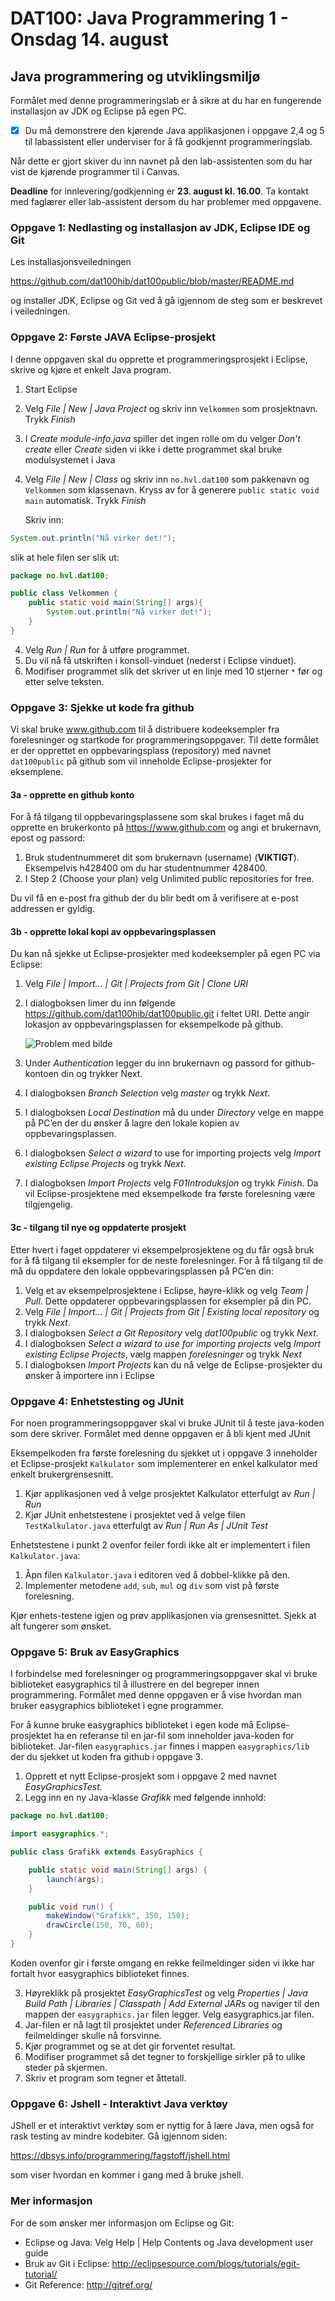 # DAT100: Java Programmering 1 - Onsdag 14. august

## Java programmering og utviklingsmiljø

Formålet med denne programmeringslab er å sikre at du har en fungerende installasjon av JDK og Eclipse på egen PC.

- [x] Du må demonstrere den kjørende Java applikasjonen i oppgave 2,4 og 5 til labassistent eller underviser for å få godkjennt programmeringslab.

Når dette er gjort skiver du inn navnet på den lab-assistenten som du har vist de kjørende programmer til i Canvas.

**Deadline** for innlevering/godkjenning er **23. august kl. 16.00**.
Ta kontakt med faglærer eller lab-assistent dersom du har problemer med oppgavene.

### Oppgave 1: Nedlasting og installasjon av JDK, Eclipse IDE og Git

Les installasjonsveiledningen

https://github.com/dat100hib/dat100public/blob/master/README.md

og installer JDK, Eclipse og Git ved å gå igjennom de steg som er beskrevet i veiledningen.

### Oppgave 2: Første JAVA Eclipse-prosjekt

I denne oppgaven skal du opprette et programmeringsprosjekt i Eclipse, skrive og kjøre et enkelt Java program.

1.	Start Eclipse
2.	Velg *File | New | Java Project* og skriv inn `Velkommen` som prosjektnavn. Trykk *Finish*
3. 	I *Create module-info.java* spiller det ingen rolle om du velger *Don't create* eller *Create* siden vi ikke i dette programmet skal bruke modulsystemet i Java
4.	Velg *File | New | Class* og skriv inn `no.hvl.dat100` som pakkenavn og `Velkommen` som klassenavn. Kryss av for å generere `public static void main` automatisk. Trykk *Finish*

    Skriv inn:

```java
System.out.println("Nå virker det!");
```

slik at hele filen ser slik ut:

```java
package no.hvl.dat100;

public class Velkommen {
    public static void main(String[] args){
    	System.out.println("Nå virker det!");
    }
}
```

4.	Velg *Run | Run* for å utføre programmet.
5.	Du vil nå få utskriften i konsoll-vinduet (nederst i Eclipse vinduet).
6.	Modifiser programmet slik det skriver ut en linje med 10 stjerner `*` før og etter selve teksten.

### Oppgave 3: Sjekke ut kode fra github

Vi skal bruke www.github.com til å distribuere kodeeksempler fra forelesninger og startkode for programmeringsoppgaver. Til dette formålet er der opprettet en oppbevaringsplass (repository) med navnet `dat100public` på github som vil inneholde Eclipse-prosjekter for eksemplene.

#### 3a - opprette en github konto

For å få tilgang til oppbevaringsplassene som skal brukes i faget må du opprette en brukerkonto på https://www.github.com og angi et brukernavn, epost og passord:

1. Bruk studentnummeret dit som brukernavn (username) (**VIKTIGT**). Eksempelvis h428400 om du har studentnummer 428400.
2. I Step 2 (Choose your plan) velg Unlimited public repositories for free.

Du vil få en e-post fra github der du blir bedt om å verifisere at e-post addressen er gyldig.

#### 3b - opprette lokal kopi av oppbevaringsplassen

Du kan nå sjekke ut Eclipse-prosjekter med kodeeksempler på egen PC via Eclipse:

1.	Velg *File | Import… | Git | Projects from Git | Clone URI*
2.	I dialogboksen limer du inn følgende https://github.com/dat100hib/dat100public.git i feltet URI. Dette angir lokasjon av oppbevaringsplassen for eksempelkode på github.

    ![Problem med bilde](assets/gitimport.png)

3.	Under *Authentication* legger du inn brukernavn og passord for github-kontoen din og trykker Next.
4.	I dialogboksen *Branch Selection* velg *master* og trykk *Next*.
5.	I dialogboksen *Local Destination* må du under *Directory* velge en mappe på PC’en der du ønsker å lagre den lokale kopien av oppbevaringsplassen.
6.	I dialogboksen *Select a wizard* to use for importing projects velg *Import existing Eclipse Projects* og trykk *Next*.
7.	I dialogboksen *Import Projects* velg *F01Introduksjon* og trykk *Finish*. Da vil Eclipse-prosjektene med eksempelkode fra første forelesning være tilgjengelig.

#### 3c - tilgang til nye og oppdaterte prosjekt

Etter hvert i faget oppdaterer vi eksempelprosjektene og du får også bruk for å få tilgang til eksempler for de neste forelesninger. For å få tilgang til de må du oppdatere den lokale oppbevaringsplassen på PC’en din:

1.	Velg et av eksempelprosjektene i Eclipse, høyre-klikk og velg *Team | Pull*.   Dette oppdaterer oppbevaringsplassen for eksempler på din PC.
2.	Velg *File | Import… | Git | Projects from Git | Existing local repository* og trykk *Next*.
3.	I dialogboksen *Select a Git Repository* velg *dat100public* og trykk *Next*.
4.	I dialogboksen *Select a wizard to use for importing projects* velg *Import existing Eclipse Projects*, vælg mappen *forelesninger* og trykk *Next*
5.	I dialogboksen *Import Projects* kan du nå velge de Eclipse-prosjekter du ønsker å importere inn i Eclipse

### Oppgave 4: Enhetstesting og JUnit

For noen programmeringsoppgaver skal vi bruke JUnit til å teste java-koden som dere skriver. Formålet med denne oppgaven er å bli kjent med JUnit

Eksempelkoden fra første forelesning du sjekket ut i oppgave 3 inneholder et Eclipse-prosjekt `Kalkulator` som implementerer en enkel kalkulator med enkelt brukergrensesnitt.

1.	Kjør applikasjonen ved å velge prosjektet Kalkulator etterfulgt av *Run | Run*
2.	Kjør JUnit enhetstestene i prosjektet ved å velge filen `TestKalkulator.java` etterfulgt av  *Run | Run As | JUnit Test*

Enhetstestene i punkt 2 ovenfor feiler fordi ikke alt er implementert i filen `Kalkulator.java`:

1.	Åpn filen `Kalkulator.java` i editoren ved å dobbel-klikke på den.
2.	Implementer metodene `add`, `sub`, `mul` og `div` som vist på første forelesning.

Kjør enhets-testene igjen og prøv applikasjonen via grensesnittet. Sjekk at alt fungerer som ønsket.

### Oppgave 5: Bruk av EasyGraphics

I forbindelse med forelesninger og programmeringsoppgaver skal vi bruke biblioteket easygraphics til å illustrere en del begreper innen programmering. Formålet med denne oppgaven er å vise hvordan man bruker easygraphics biblioteket i egne programmer.

For å kunne bruke easygraphics biblioteket i egen kode må Eclipse-prosjektet ha en referanse til en jar-fil som inneholder java-koden for biblioteket. Jar-filen `easygraphics.jar` finnes i mappen `easygraphics/lib` der du sjekket ut koden fra github i oppgave 3.

1.	Opprett et nytt Eclipse-prosjekt som i oppgave 2 med navnet *EasyGraphicsTest*.
2.	Legg inn en ny Java-klasse *Grafikk* med følgende innhold:

```java
package no.hvl.dat100;

import easygraphics.*;

public class Grafikk extends EasyGraphics {

	public static void main(String[] args) {
		launch(args);
	}

	public void run() {
		makeWindow("Grafikk", 350, 150);
		drawCircle(150, 70, 60);
	}
}
```

Koden ovenfor gir i første omgang en rekke feilmeldinger siden vi ikke har fortalt hvor easygraphics biblioteket finnes.

3.	Høyreklikk på prosjektet *EasyGraphicsTest* og velg *Properties | Java Build Path | Libraries | Classpath | Add External JARs* og naviger til den mappen der `easygraphics.jar` filen legger. Velg easygraphics.jar filen.
4.	Jar-filen er nå lagt til prosjektet under *Referenced Libraries* og feilmeldinger skulle nå forsvinne.
5.	Kjør programmet og se at det gir forventet resultat.
6.	Modifiser programmet så det tegner to forskjellige sirkler på to ulike steder på skjermen.
7.	Skriv et program som tegner et åttetall.

### Oppgave 6: Jshell - Interaktivt Java verktøy

JShell er et interaktivt verktøy som er nyttig for å lære Java, men også for rask testing av mindre kodebiter. Gå igjennom siden:

https://dbsys.info/programmering/fagstoff/jshell.html

som viser hvordan en kommer i gang med å bruke jshell.

### Mer informasjon

For de som ønsker mer informasjon om Eclipse og Git:

-	Eclipse og Java: Velg  Help | Help Contents og Java development user guide
-	Bruk av Git i Eclipse: http://eclipsesource.com/blogs/tutorials/egit-tutorial/  
-	Git Reference: http://gitref.org/
